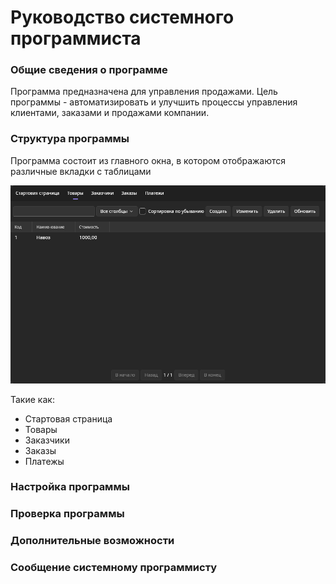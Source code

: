 # Руководство системного программиста

### Общие сведения о программе

Программа предназначена для управления продажами. Цель программы -
автоматизировать и улучшить процессы управления клиентами, заказами и продажами компании.

### Структура программы

Программа состоит из главного окна, в котором отображаются различные вкладки с таблицами

![img.png](img.png)

Такие как:
- Стартовая страница
- Товары
- Заказчики
- Заказы
- Платежы

### Настройка программы

### Проверка программы

### Дополнительные возможности

### Сообщение системному программисту
